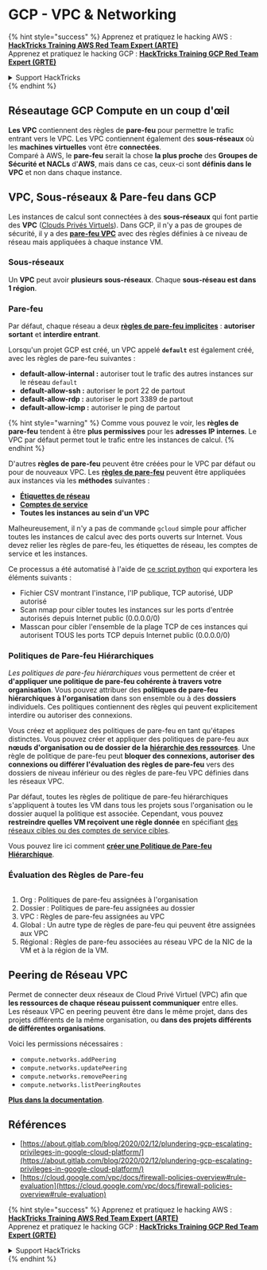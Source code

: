 # GCP - VPC & Networking

{% hint style="success" %}
Apprenez et pratiquez le hacking AWS :<img src="../../../../.gitbook/assets/image (1) (1) (1) (1).png" alt="" data-size="line">[**HackTricks Training AWS Red Team Expert (ARTE)**](https://training.hacktricks.xyz/courses/arte)<img src="../../../../.gitbook/assets/image (1) (1) (1) (1).png" alt="" data-size="line">\
Apprenez et pratiquez le hacking GCP : <img src="../../../../.gitbook/assets/image (2) (1).png" alt="" data-size="line">[**HackTricks Training GCP Red Team Expert (GRTE)**<img src="../../../../.gitbook/assets/image (2) (1).png" alt="" data-size="line">](https://training.hacktricks.xyz/courses/grte)

<details>

<summary>Support HackTricks</summary>

* Consultez les [**plans d'abonnement**](https://github.com/sponsors/carlospolop) !
* **Rejoignez le** 💬 [**groupe Discord**](https://discord.gg/hRep4RUj7f) ou le [**groupe telegram**](https://t.me/peass) ou **suivez** nous sur **Twitter** 🐦 [**@hacktricks\_live**](https://twitter.com/hacktricks_live)**.**
* **Partagez des astuces de hacking en soumettant des PRs aux** [**HackTricks**](https://github.com/carlospolop/hacktricks) et [**HackTricks Cloud**](https://github.com/carlospolop/hacktricks-cloud) dépôts github.

</details>
{% endhint %}

## **Réseautage GCP Compute en un coup d'œil**

**Les VPC** contiennent des règles de **pare-feu** pour permettre le trafic entrant vers le VPC. Les VPC contiennent également des **sous-réseaux** où les **machines virtuelles** vont être **connectées**.\
Comparé à AWS, le **pare-feu** serait la chose **la plus proche** des **Groupes de Sécurité et NACLs** d'**AWS**, mais dans ce cas, ceux-ci sont **définis dans le VPC** et non dans chaque instance.

## **VPC, Sous-réseaux & Pare-feu dans GCP**

Les instances de calcul sont connectées à des **sous-réseaux** qui font partie des **VPC** ([Clouds Privés Virtuels](https://cloud.google.com/vpc/docs/vpc)). Dans GCP, il n'y a pas de groupes de sécurité, il y a des [**pare-feu VPC**](https://cloud.google.com/vpc/docs/firewalls) avec des règles définies à ce niveau de réseau mais appliquées à chaque instance VM.

### Sous-réseaux

Un **VPC** peut avoir **plusieurs sous-réseaux**. Chaque **sous-réseau est dans 1 région**.

### Pare-feu

Par défaut, chaque réseau a deux [**règles de pare-feu implicites**](https://cloud.google.com/vpc/docs/firewalls#default_firewall_rules) : **autoriser sortant** et **interdire entrant**.

Lorsqu'un projet GCP est créé, un VPC appelé **`default`** est également créé, avec les règles de pare-feu suivantes :

* **default-allow-internal :** autoriser tout le trafic des autres instances sur le réseau `default`
* **default-allow-ssh :** autoriser le port 22 de partout
* **default-allow-rdp :** autoriser le port 3389 de partout
* **default-allow-icmp :** autoriser le ping de partout

{% hint style="warning" %}
Comme vous pouvez le voir, les **règles de pare-feu** tendent à être **plus permissives** pour les **adresses IP internes**. Le VPC par défaut permet tout le trafic entre les instances de calcul.
{% endhint %}

D'autres **règles de pare-feu** peuvent être créées pour le VPC par défaut ou pour de nouveaux VPC. Les [**règles de pare-feu**](https://cloud.google.com/vpc/docs/firewalls) peuvent être appliquées aux instances via les **méthodes** suivantes :

* [**Étiquettes de réseau**](https://cloud.google.com/vpc/docs/add-remove-network-tags)
* [**Comptes de service**](https://cloud.google.com/vpc/docs/firewalls#serviceaccounts)
* **Toutes les instances au sein d'un VPC**

Malheureusement, il n'y a pas de commande `gcloud` simple pour afficher toutes les instances de calcul avec des ports ouverts sur Internet. Vous devez relier les règles de pare-feu, les étiquettes de réseau, les comptes de service et les instances.

Ce processus a été automatisé à l'aide de [ce script python](https://gitlab.com/gitlab-com/gl-security/gl-redteam/gcp_firewall_enum) qui exportera les éléments suivants :

* Fichier CSV montrant l'instance, l'IP publique, TCP autorisé, UDP autorisé
* Scan nmap pour cibler toutes les instances sur les ports d'entrée autorisés depuis Internet public (0.0.0.0/0)
* Masscan pour cibler l'ensemble de la plage TCP de ces instances qui autorisent TOUS les ports TCP depuis Internet public (0.0.0.0/0)

### Politiques de Pare-feu Hiérarchiques <a href="#hierarchical-firewall-policies" id="hierarchical-firewall-policies"></a>

_Les politiques de pare-feu hiérarchiques_ vous permettent de créer et **d'appliquer une politique de pare-feu cohérente à travers votre organisation**. Vous pouvez attribuer des **politiques de pare-feu hiérarchiques à l'organisation** dans son ensemble ou à des **dossiers** individuels. Ces politiques contiennent des règles qui peuvent explicitement interdire ou autoriser des connexions.

Vous créez et appliquez des politiques de pare-feu en tant qu'étapes distinctes. Vous pouvez créer et appliquer des politiques de pare-feu aux **nœuds d'organisation ou de dossier de la** [**hiérarchie des ressources**](https://cloud.google.com/resource-manager/docs/cloud-platform-resource-hierarchy). Une règle de politique de pare-feu peut **bloquer des connexions, autoriser des connexions ou différer l'évaluation des règles de pare-feu** vers des dossiers de niveau inférieur ou des règles de pare-feu VPC définies dans les réseaux VPC.

Par défaut, toutes les règles de politique de pare-feu hiérarchiques s'appliquent à toutes les VM dans tous les projets sous l'organisation ou le dossier auquel la politique est associée. Cependant, vous pouvez **restreindre quelles VM reçoivent une règle donnée** en spécifiant [des réseaux cibles ou des comptes de service cibles](https://cloud.google.com/vpc/docs/firewall-policies#targets).

Vous pouvez lire ici comment [**créer une Politique de Pare-feu Hiérarchique**](https://cloud.google.com/vpc/docs/using-firewall-policies#gcloud).

### Évaluation des Règles de Pare-feu

<figure><img src="../../../../.gitbook/assets/image (2) (1) (1).png" alt=""><figcaption></figcaption></figure>

1. Org : Politiques de pare-feu assignées à l'organisation
2. Dossier : Politiques de pare-feu assignées au dossier
3. VPC : Règles de pare-feu assignées au VPC
4. Global : Un autre type de règles de pare-feu qui peuvent être assignées aux VPC
5. Régional : Règles de pare-feu associées au réseau VPC de la NIC de la VM et à la région de la VM.

## Peering de Réseau VPC

Permet de connecter deux réseaux de Cloud Privé Virtuel (VPC) afin que **les ressources de chaque réseau puissent communiquer** entre elles.\
Les réseaux VPC en peering peuvent être dans le même projet, dans des projets différents de la même organisation, ou **dans des projets différents de différentes organisations**.

Voici les permissions nécessaires :

* `compute.networks.addPeering`
* `compute.networks.updatePeering`
* `compute.networks.removePeering`
* `compute.networks.listPeeringRoutes`

[**Plus dans la documentation**](https://cloud.google.com/vpc/docs/vpc-peering).

## Références

* [https://about.gitlab.com/blog/2020/02/12/plundering-gcp-escalating-privileges-in-google-cloud-platform/](https://about.gitlab.com/blog/2020/02/12/plundering-gcp-escalating-privileges-in-google-cloud-platform/)
* [https://cloud.google.com/vpc/docs/firewall-policies-overview#rule-evaluation](https://cloud.google.com/vpc/docs/firewall-policies-overview#rule-evaluation)

{% hint style="success" %}
Apprenez et pratiquez le hacking AWS :<img src="../../../../.gitbook/assets/image (1) (1) (1) (1).png" alt="" data-size="line">[**HackTricks Training AWS Red Team Expert (ARTE)**](https://training.hacktricks.xyz/courses/arte)<img src="../../../../.gitbook/assets/image (1) (1) (1) (1).png" alt="" data-size="line">\
Apprenez et pratiquez le hacking GCP : <img src="../../../../.gitbook/assets/image (2) (1).png" alt="" data-size="line">[**HackTricks Training GCP Red Team Expert (GRTE)**<img src="../../../../.gitbook/assets/image (2) (1).png" alt="" data-size="line">](https://training.hacktricks.xyz/courses/grte)

<details>

<summary>Support HackTricks</summary>

* Consultez les [**plans d'abonnement**](https://github.com/sponsors/carlospolop) !
* **Rejoignez le** 💬 [**groupe Discord**](https://discord.gg/hRep4RUj7f) ou le [**groupe telegram**](https://t.me/peass) ou **suivez** nous sur **Twitter** 🐦 [**@hacktricks\_live**](https://twitter.com/hacktricks_live)**.**
* **Partagez des astuces de hacking en soumettant des PRs aux** [**HackTricks**](https://github.com/carlospolop/hacktricks) et [**HackTricks Cloud**](https://github.com/carlospolop/hacktricks-cloud) dépôts github.

</details>
{% endhint %}

